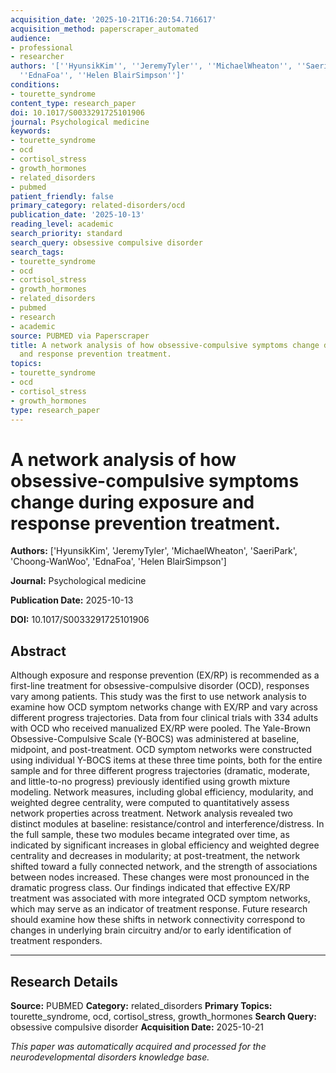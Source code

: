 ```yaml
---
acquisition_date: '2025-10-21T16:20:54.716617'
acquisition_method: paperscraper_automated
audience:
- professional
- researcher
authors: '[''HyunsikKim'', ''JeremyTyler'', ''MichaelWheaton'', ''SaeriPark'', ''Choong-WanWoo'',
  ''EdnaFoa'', ''Helen BlairSimpson'']'
conditions:
- tourette_syndrome
content_type: research_paper
doi: 10.1017/S0033291725101906
journal: Psychological medicine
keywords:
- tourette_syndrome
- ocd
- cortisol_stress
- growth_hormones
- related_disorders
- pubmed
patient_friendly: false
primary_category: related-disorders/ocd
publication_date: '2025-10-13'
reading_level: academic
search_priority: standard
search_query: obsessive compulsive disorder
search_tags:
- tourette_syndrome
- ocd
- cortisol_stress
- growth_hormones
- related_disorders
- pubmed
- research
- academic
source: PUBMED via Paperscraper
title: A network analysis of how obsessive-compulsive symptoms change during exposure
  and response prevention treatment.
topics:
- tourette_syndrome
- ocd
- cortisol_stress
- growth_hormones
type: research_paper
---
```


# A network analysis of how obsessive-compulsive symptoms change during exposure and response prevention treatment.

**Authors:** ['HyunsikKim', 'JeremyTyler', 'MichaelWheaton', 'SaeriPark', 'Choong-WanWoo', 'EdnaFoa', 'Helen BlairSimpson']

**Journal:** Psychological medicine

**Publication Date:** 2025-10-13

**DOI:** 10.1017/S0033291725101906

## Abstract

Although exposure and response prevention (EX/RP) is recommended as a first-line treatment for obsessive-compulsive disorder (OCD), responses vary among patients. This study was the first to use network analysis to examine how OCD symptom networks change with EX/RP and vary across different progress trajectories. Data from four clinical trials with 334 adults with OCD who received manualized EX/RP were pooled. The Yale-Brown Obsessive-Compulsive Scale (Y-BOCS) was administered at baseline, midpoint, and post-treatment. OCD symptom networks were constructed using individual Y-BOCS items at these three time points, both for the entire sample and for three different progress trajectories (dramatic, moderate, and little-to-no progress) previously identified using growth mixture modeling. Network measures, including global efficiency, modularity, and weighted degree centrality, were computed to quantitatively assess network properties across treatment. Network analysis revealed two distinct modules at baseline: resistance/control and interference/distress. In the full sample, these two modules became integrated over time, as indicated by significant increases in global efficiency and weighted degree centrality and decreases in modularity; at post-treatment, the network shifted toward a fully connected network, and the strength of associations between nodes increased. These changes were most pronounced in the dramatic progress class. Our findings indicated that effective EX/RP treatment was associated with more integrated OCD symptom networks, which may serve as an indicator of treatment response. Future research should examine how these shifts in network connectivity correspond to changes in underlying brain circuitry and/or to early identification of treatment responders.

---

## Research Details

**Source:** PUBMED
**Category:** related_disorders
**Primary Topics:** tourette_syndrome, ocd, cortisol_stress, growth_hormones
**Search Query:** obsessive compulsive disorder
**Acquisition Date:** 2025-10-21

*This paper was automatically acquired and processed for the neurodevelopmental disorders knowledge base.*
